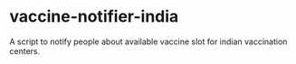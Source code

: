 # vaccine-notifier-india
A script to notify people about available vaccine slot for indian vaccination centers.
